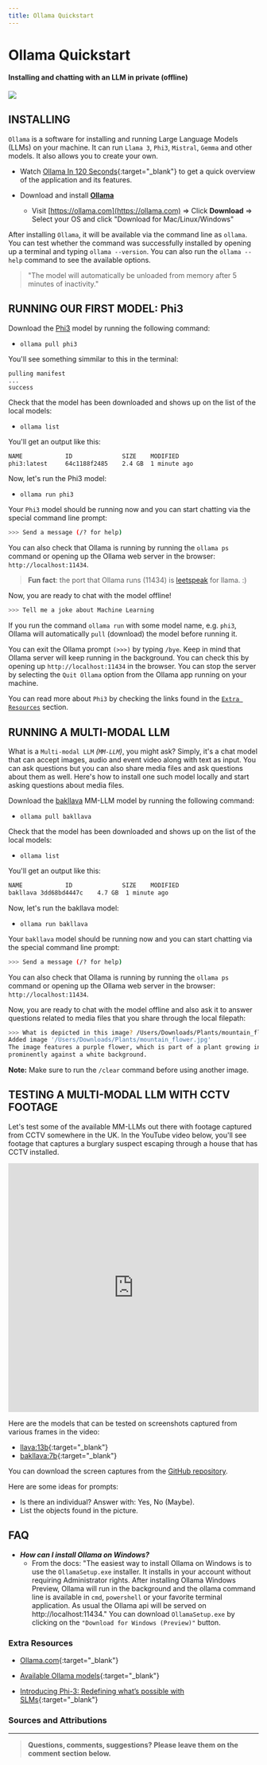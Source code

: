 ```yaml
---
title: Ollama Quickstart
---
```


# Ollama Quickstart

#### Installing and chatting with an LLM in private (offline)

![](./assets/ollama.png)

## INSTALLING

  `Ollama` is a software for installing and running Large Language Models (LLMs) on your machine. It can run `Llama 3`, `Phi3`, `Mistral`, `Gemma` and other models. It also allows you to create your own.

  - Watch [Ollama In 120 Seconds](https://www.youtube.com/watch?v=_6SlPLNEpzQ){:target="_blank"} to get a quick overview of the application and its features.

  - Download and install [**Ollama**](https://ollama.com/)
    - Visit [https://ollama.com](https://ollama.com) => Click **Download** => Select your OS and click "Download for Mac/Linux/Windows"

  After installing `Ollama`, it will be available via the command line as `ollama`. You can test whether the command was successfully installed by opening up a terminal and typing `ollama --version`. You can also run the `ollama --help` command to see the available options.  

  > "The model will automatically be unloaded from memory after 5 minutes of inactivity."

## RUNNING OUR FIRST MODEL: Phi3

  Download the [Phi3](https://azure.microsoft.com/en-us/products/phi-3) model by running the following command:

  - `ollama pull phi3`

  You'll see something simmilar to this in the terminal:

  ```shell
  pulling manifest
  ...
  success
  ```

  Check that the model has been downloaded and shows up on the list of the local models:

  - `ollama list`

  You'll get an output like this:

  ```bash
  NAME            ID              SIZE    MODIFIED     
  phi3:latest     64c1188f2485    2.4 GB  1 minute ago
  ```

  Now, let's run the Phi3 model:

  - `ollama run phi3`

  Your `Phi3` model should be running now and you can start chatting via the special command line prompt:

  ```bash
  >>> Send a message (/? for help)
  ```

  You can also check that Ollama is running by running the `ollama ps` command or opening up the Ollama web server in the browser: `http://localhost:11434`.

  > **Fun fact**: the port that Ollama runs (11434) is [leetspeak](https://www.wikiwand.com/en/Leet) for llama. :)

  Now, you are ready to chat with the model offline!

  ```bash
  >>> Tell me a joke about Machine Learning
  ```

  If you run the command `ollama run` with some model name, e.g. `phi3`, Ollama will automatically `pull` (download) the model before running it.

  You can exit the Ollama prompt `(>>>)` by typing `/bye`. Keep in mind that Ollama server will keep running in the background. You can check this by opening up `http://localhost:11434` in the browser. You can stop the server by selecting the `Quit Ollama` option from the Ollama app running on your machine.

  You can read more about `Phi3` by checking the links found in the [`Extra Resources`](#extra-resources) section.

## RUNNING A MULTI-MODAL LLM

  What is a `Multi-modal LLM` _(`MM-LLM`)_, you might ask? Simply, it's a chat model that can accept images, audio and event video along with text as input. You can ask questions but you can also share media files and ask questions about them as well. Here's how to install one such model locally and start asking questions about media files.

  Download the [bakllava](#) MM-LLM model by running the following command:

  - `ollama pull bakllava`

  Check that the model has been downloaded and shows up on the list of the local models:

  - `ollama list`

  You'll get an output like this:

  ```bash
  NAME            ID              SIZE    MODIFIED    
  bakllava 3dd68bd4447c    4.7 GB  1 minute ago
  ```

  Now, let's run the bakllava model:

  - `ollama run bakllava`

  Your `bakllava` model should be running now and you can start chatting via the special command line prompt:

  ```bash
  >>> Send a message (/? for help)
  ```

  You can also check that Ollama is running by running the `ollama ps` command or opening up the Ollama web server in the browser: `http://localhost:11434`.

  Now, you are ready to chat with the model offline and also ask it to answer questions related to media files that you share through the local filepath:

  ```bash
  >>> What is depicted in this image? /Users/Downloads/Plants/mountain_flower.jpg
  Added image '/Users/Downloads/Plants/mountain_flower.jpg'
  The image features a purple flower, which is part of a plant growing in the wild. It is surrounded by lush green foliage and is sitting 
  prominently against a white background.
  ```

  **Note:** Make sure to run the `/clear` command before using another image.

## TESTING A MULTI-MODAL LLM WITH CCTV FOOTAGE 

  Let's test some of the available MM-LLMs out there with footage captured from CCTV somewhere in the UK. In the YouTube video below, you'll see footage that captures a burglary suspect escaping through a house that has CCTV installed.

  <iframe width="100%" height="500" src="https://www.youtube.com/embed/AKOnSEDDzDM?si=z4enwb-_eZRbxz0k" title="YouTube video player" frameborder="0" allow="accelerometer; autoplay; clipboard-write; encrypted-media; gyroscope; picture-in-picture; web-share" referrerpolicy="strict-origin-when-cross-origin" allowfullscreen></iframe>

  <!-- In the following video, you can see how we can test various MM-LLMs on several screen captures from the video footage to identify an individual inside the premises. -->

  Here are the models that can be tested on screenshots captured from various frames in the video:

  - [llava:13b](https://ollama.com/library/llava){:target="_blank"}
  - [bakllava:7b](https://ollama.com/library/bakllava){:target="_blank"}

  You can download the screen captures from the [GitHub repository](https://github.com/in-tech-gration/WDX-180/tree/main/curriculum/modules/computer_science/artificial_intelligence/llm/ollama/quickstart/assets/burglary/).

  Here are some ideas for prompts:

  - Is there an individual? Answer with: Yes, No (Maybe).
  - List the objects found in the picture.

<!-- TODO: ## CREATING A CUSTOM OLLAMA MODEL -->

## FAQ

  - ___How can I install Ollama on Windows?___
    - From the docs: "The easiest way to install Ollama on Windows is to use the `OllamaSetup.exe` installer. It installs in your account without requiring Administrator rights. After installing Ollama Windows Preview, Ollama will run in the background and the ollama command line is available in `cmd`, `powershell` or your favorite terminal application. As usual the Ollama api will be served on http://localhost:11434." You can download `OllamaSetup.exe` by clicking on the `"Download for Windows (Preview)"` button.

### Extra Resources

  - [Ollama.com](https://ollama.com/){:target="_blank"}

  - [Available Ollama models](https://ollama.com/library){:target="_blank"}

  - [Introducing Phi-3: Redefining what’s possible with SLMs](https://azure.microsoft.com/en-us/blog/introducing-phi-3-redefining-whats-possible-with-slms/){:target="_blank"}

### Sources and Attributions

---

> **Questions, comments, suggestions? Please leave them on the comment section below.**

<script src="https://utteranc.es/client.js"
  repo="in-tech-gration/WDX-180"
  issue-term="pathname"
  theme="github-dark"
  crossorigin="anonymous"
  async>
</script>
